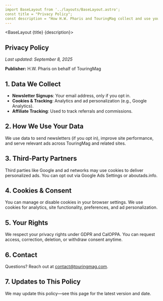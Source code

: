 ```yaml
---
import BaseLayout from '../layouts/BaseLayout.astro';
const title = "Privacy Policy";
const description = "How H.W. Pharis and TouringMag collect and use your data—including cookies, analytics, advertising, and newsletter signups.";
---
```

<BaseLayout {title} {description}>
  <section class="max-w-3xl mx-auto py-12 text-gray-200">
    <h1 class="text-4xl font-bold text-orange-500 mb-6">Privacy Policy</h1>
    <p><em>Last updated: September 8, 2025</em></p>
    <p><strong>Publisher:</strong> H.W. Pharis on behalf of TouringMag</p>
    <h2 class="mt-8 text-2xl">1. Data We Collect</h2>
    <ul class="list-disc ml-6">
      <li><strong>Newsletter Signups</strong>: Your email address, only if you opt in.</li>
      <li><strong>Cookies & Tracking</strong>: Analytics and ad personalization (e.g., Google Analytics).</li>
      <li><strong>Affiliate Tracking</strong>: Used to track referrals and commissions.</li>
    </ul>
    <h2 class="mt-8 text-2xl">2. How We Use Your Data</h2>
    <p>We use data to send newsletters (if you opt in), improve site performance, and serve relevant ads across TouringMag and related sites.</p>
    <h2 class="mt-8 text-2xl">3. Third-Party Partners</h2>
    <p>Third parties like Google and ad networks may use cookies to deliver personalized ads. You can opt out via Google Ads Settings or aboutads.info.</p>
    <h2 class="mt-8 text-2xl">4. Cookies & Consent</h2>
    <p>You can manage or disable cookies in your browser settings. We use cookies for analytics, site functionality, preferences, and ad personalization.</p>
    <h2 class="mt-8 text-2xl">5. Your Rights</h2>
    <p>We respect your privacy rights under GDPR and CalOPPA. You can request access, correction, deletion, or withdraw consent anytime.</p>
    <h2 class="mt-8 text-2xl">6. Contact</h2>
    <p>Questions? Reach out at <a href="mailto:contact@touringmag.com" class="text-orange-400">contact@touringmag.com</a>.</p>
    <h2 class="mt-8 text-2xl">7. Updates to This Policy</h2>
    <p>We may update this policy—see this page for the latest version and date.</p>
  </section>
</BaseLayout>
